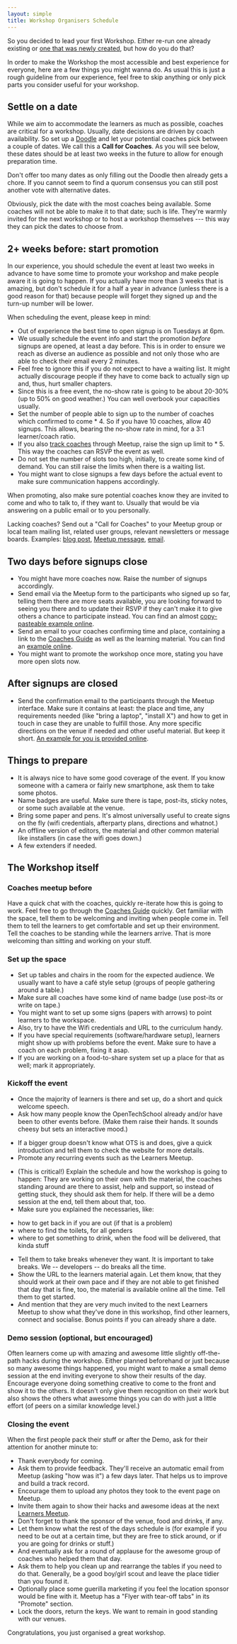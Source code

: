 ```yaml
---
layout: simple
title: Workshop Organisers Schedule
---
```


<!-- This guide intentionally repeats some points.  Redundancy is clarity. -->

So you decided to lead your first Workshop. Either re-run one already existing or [one that was newly created](/handbooks/workshops/starting-a-workshop.html), but how do you do that?

In order to make the Workshop the most accessible and best experience for everyone, here are a few things you might wanna do. As usual this is just a rough guideline from our experience, feel free to skip anything or only pick parts you consider useful for your workshop.

## Settle on a date

While we aim to accommodate the learners as much as possible, coaches are critical for a workshop.  Usually, date decisions are driven by coach availability.  So set up a [Doodle](http://doodle.com/) and let your potential coaches pick between a couple of dates.  We call this a **Call for Coaches**.  As you will see below, these dates should be at least two weeks in the future to allow for enough preparation time.

Don't offer too many dates as only filling out the Doodle then already gets a chore.  If you cannot seem to find a quorum consensus you can still post another vote with alternative dates.

Obviously, pick the date with the most coaches being available.  Some coaches will not be able to make it to that date;  such is life.  They're warmly invited for the next workshop or to host a workshop themselves --- this way they can pick the dates to choose from.

## 2+ weeks before: start promotion

In our experience, you should schedule the event at least two weeks in advance to have some time to promote your workshop and make people aware it is going to happen. If you actually have more than 3 weeks that is amazing, but don't schedule it for a half a year in advance (unless there is a good reason for that) because people will forget they signed up and the turn-up number will be lower.

When scheduling the event, please keep in mind:
 * Out of experience the best time to open signup is on Tuesdays at 6pm. 
 * We usually schedule the event info and start the promotion _before_ signups are opened, at least a day before.  This is in order to ensure we reach as diverse an audience as possible and not only those who are able to check their email every 2 minutes.
  * Feel free to ignore this if you do not expect to have a waiting list.  It might actually discourage people if they have to come back to actually sign up and, thus, hurt smaller chapters.
 * Since this is a free event, the no-show rate is going to be about 20-30% (up to 50% on good weather.)  You can well overbook your capacities usually.
 * Set the number of people able to sign up to the number of coaches which confirmed to come * 4.  So if you have 10 coaches, allow 40 signups.  This allows, bearing the no-show rate in mind, for a 3:1 learner/coach ratio.
  * If you also [track coaches](/handbooks/city-blueprint.html#tracking_coaches) through Meetup, raise the sign up limit to * 5.  This way the coaches can RSVP the event as well.
  * Do not set the number of slots too high, initially, to create some kind of demand.  You can still raise the limits when there is a waiting list.
 * You might want to close signups a few days before the actual event to make sure communication happens accordingly.

When promoting, also make sure potential coaches know they are invited to come and who to talk to, if they want to. Usually that would be via answering on a public email or to you personally.

Lacking coaches?  Send out a "Call for Coaches" to your Meetup group or local team mailing list, related user groups, relevant newsletters or message boards.  Examples: [blog post](http://blog.opentechschool.org/2013/04/call-for-coaches-hackathon-for-kids.html), [Meetup message](http://www.meetup.com/opentechschool-zurich/messages/boards/thread/34200822), [email](https://groups.google.com/a/opentechschool.org/d/msg/coaches.python/PUM1h_kThQE/uSOkqiDJJYUJ).

## Two days before signups close
 * You might have more coaches now. Raise the number of signups accordingly.
 * Send email via the Meetup form to the participants who signed up so far, telling them there are more seats available, you are looking forward to seeing you there and to update their RSVP if they can't make it to give others a chance to participate instead. You can find an almost [copy-pasteable example online](/handbooks/workshops/example-before-closing.html).
 * Send an email to your coaches confirming time and place, containing a link to the [Coaches Guide](http://opentechschool.github.io/slides/presentations/coaching/) as well as the learning material. You can find an [example online](/handbooks/workshops/example-coaches-mail.html).
 * You might want to promote the workshop once more, stating you have more open slots now.

## After signups are closed
 * Send the confirmation email to the participants through the Meetup interface. Make sure it contains at least: the place and time, any requirements needed (like "bring a laptop", "install X") and how to get in touch in case they are unable to fulfill those.  Any more specific directions on the venue if needed and other useful material. But keep it short. [An example for you is provided online](/handbooks/workshops/example-after-closing.html).

## Things to prepare
 - It is always nice to have some good coverage of the event.  If you know someone with a camera or fairly new smartphone, ask them to take some photos.
 - Name badges are useful.  Make sure there is tape, post-its, sticky notes, or some such available at the venue.
 - Bring some paper and pens.  It's almost universally useful to create signs on the fly (wifi credentials, afterparty plans, directions and whatnot.)
 - An offline version of editors, the material and other common material like installers (in case the wifi goes down.)
 - A few extenders if needed.

## The Workshop itself

### Coaches meetup before
Have a quick chat with the coaches, quickly re-iterate how this is going to work.  Feel free to go through the [Coaches Guide](http://opentechschool.github.io/slides/presentations/coaching/) quickly.  Get familiar with the space, tell them to be welcoming and inviting when people come in. Tell them to tell the learners to get comfortable and set up their environment. Tell the coaches to be standing while the learners arrive. That is more welcoming than sitting and working on your stuff.

### Set up the space
 - Set up tables and chairs in the room for the expected audience.  We usually want to have a café style setup (groups of people gathering around a table.)
 - Make sure all coaches have some kind of name badge (use post-its or write on tape.)
 - You might want to set up some signs (papers with arrows) to point learners to the workspace.
 - Also, try to have the Wifi credentials and URL to the curriculum handy.
 - If you have special requirements (software/hardware setup), learners might show up with problems before the event.  Make sure to have a coach on each problem, fixing it asap.
 - If you are working on a food-to-share system set up a place for that as well;  mark it appropriately.

### Kickoff the event
 - Once the majority of learners is there and set up, do a short and quick welcome speech.
 - Ask how many people know the OpenTechSchool already and/or have been to other events before.  (Make them raise their hands. It sounds cheesy but sets an interactive mood.)
  * If a bigger group doesn't know what OTS is and does, give a quick introduction and tell them to check the website for more details.
  * Promote any recurring events such as the Learners Meetup.
 - (This is critical!)  Explain the schedule and how the workshop is going to happen:  They are working on their own with the material, the coaches standing around are there to assist, help and support, so instead of getting stuck, they should ask them for help.  If there will be a demo session at the end, tell them about that, too.
 - Make sure you explained the necessaries, like:
  * how to get back in if you are out (if that is a problem)
  * where to find the toilets, for all genders
  * where to get something to drink, when the food will be delivered, that kinda stuff
 - Tell them to take breaks whenever they want. It is important to take breaks. We -- developers -- do breaks all the time.
 - Show the URL to the learners material again. Let them know, that they should work at their own pace and if they are not able to get finished that day that is fine, too, the material is available online all the time. Tell them to get started.
 - And mention that they are very much invited to the next Learners Meetup to show what they've done in this workshop, find other learners, connect and socialise.  Bonus points if you can already share a date.

### Demo session (optional, but encouraged)
Often learners come up with amazing and awesome little slightly off-the-path hacks during the workshop. Either planned beforehand or just because so many awesome things happened, you might want to make a small demo session at the end inviting everyone to show their results of the day. Encourage everyone doing something creative to come to the front and show it to the others. It doesn't only give them recognition on their work but also shows the others what awesome things you can do with just a little effort (of peers on a similar knowledge level.)

### Closing the event
When the first people pack their stuff or after the Demo, ask for their attention for another minute to:
 - Thank everybody for coming.
 - Ask them to provide feedback.  They'll receive an automatic email from Meetup (asking "how was it") a few days later.  That helps us to improve and build a track record.
 - Encourage them to upload any photos they took to the event page on Meetup.
 - Invite them again to show their hacks and awesome ideas at the next [Learners Meetup](http://www.opentechschool.org/handbooks/learners-meetups.html).
 - Don't forget to thank the sponsor of the venue, food and drinks, if any.
 - Let them know what the rest of the days schedule is (for example if you need to be out at a certain time, but they are free to stick around, or if you are going for drinks or stuff.)
 - And eventually ask for a round of applause for the awesome group of coaches who helped them that day.
 - Ask them to help you clean up and rearrange the tables if you need to do that.  Generally, be a good boy/girl scout and leave the place tidier than you found it.
 - Optionally place some guerilla marketing if you feel the location sponsor would be fine with it.  Meetup has a "Flyer with tear-off tabs" in its "Promote" section.
 - Lock the doors, return the keys.  We want to remain in good standing with our venues.

Congratulations, you just organised a great workshop.
